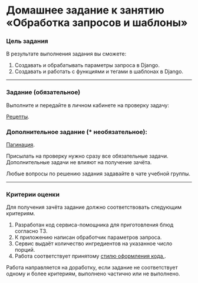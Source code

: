 # Домашнее задание к занятию «Обработка запросов и шаблоны»

### Цель задания

В результате выполнения задания вы сможете:

1. Создавать и обрабатывать параметры запроса в Django.
2. Создавать и работать с функциями и тегами в шаблонах в Django.

------

### Задание (обязательное)

Выполните и передайте в личном кабинете на проверку задачу:

[Рецепты](https://github.com/netology-code/dj-homeworks/tree/video/1.2-requests-templates/recipes).

### Дополнительное задание (* необязательное):

[Пагинация](https://github.com/netology-code/dj-homeworks/tree/video/1.2-requests-templates/pagination).

Присылать на проверку нужно сразу все обязательные задачи. Дополнительные задачи не влияют на получение зачёта.

Любые вопросы по решению задания задавайте в чате учебной группы.

------

### Критерии оценки

Для получения зачёта задание должно соответствовать следующим критериям.

1. Разработан код сервиса-помощника для приготовления блюд согласно ТЗ.
2. К приложению написан обработчик параметров запроса.
3. Сервис выдаёт количество ингредиентов на указанное число порций.
4. Работа соответствует принятому [стилю оформления кода.](https://github.com/netology-code/codestyle/tree/master/python).

Работа направляется на доработку, если задание не соответствует одному и более критериям, выполнено частично или не выполнено.
